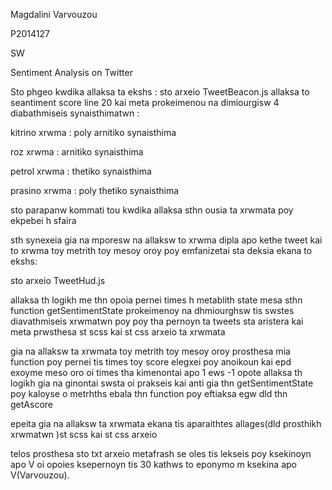 Magdalini Varvouzou 


P2014127


SW


Sentiment Analysis on Twitter

Sto phgeo kwdika allaksa ta ekshs : sto arxeio TweetBeacon.js allaksa to seantiment score line 20 kai meta prokeimenou na dimiourgisw 4 diabathmiseis synaisthimatwn :

kitrino xrwma : poly arnitiko synaisthima 

roz xrwma : arnitiko synaisthima 

petrol xrwma : thetiko synaisthima

prasino xrwma : poly thetiko synaisthima

sto parapanw kommati tou kwdika allaksa sthn ousia ta xrwmata poy ekpebei h sfaira

sth synexeia gia na mporesw na allaksw to xrwma dipla apo kethe tweet kai to xrwma toy metrith toy mesoy oroy poy emfanizetai sta deksia ekana to ekshs:

sto arxeio TweetHud.js 

allaksa th logikh me thn opoia pernei times h metablith state mesa sthn function getSentimentState prokeimenoy na dhmiourghsw tis swstes diavathmiseis xrwmatwn poy poy tha pernoyn ta tweets sta aristera kai meta prwsthesa st scss kai st css arxeio ta xrwmata 

gia na allaksw ta xrwmata toy metrith toy mesoy oroy prosthesa mia function poy pernei tis times toy score elegxei poy anoikoun kai epd exoyme meso oro oi times tha kimenontai apo 1 ews -1 opote allaksa th logikh gia na ginontai swsta oi prakseis kai anti gia thn getSentimentState poy kaloyse o metrhths ebala thn function poy eftiaksa egw dld thn getAscore

epeita gia na allaksw ta xrwmata ekana tis aparaithtes allages(dld prosthikh xrwmatwn )st scss kai st css arxeio

telos prosthesa sto txt arxeio metafrash se oles tis lekseis poy ksekinoyn apo V oi opoies ksepernoyn tis 30 kathws to eponymo m ksekina apo V(Varvouzou).
